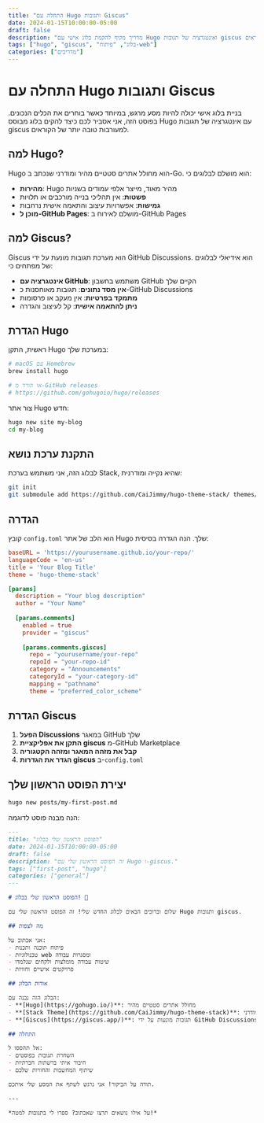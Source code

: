 ```yaml
---
title: "התחלה עם Hugo ותגובות Giscus"
date: 2024-01-15T10:00:00-05:00
draft: false
description: "מדריך מקיף להקמת בלוג אישי עם Hugo ואינטגרציה של תגובות giscus למעורבות טובה יותר של הקוראים."
tags: ["hugo", "giscus", "בלוג", "פיתוח-web"]
categories: ["מדריכים"]
---
```


# התחלה עם Hugo ותגובות Giscus

בניית בלוג אישי יכולה להיות מסע מרגש, במיוחד כאשר בוחרים את הכלים הנכונים. בפוסט הזה, אני אסביר לכם כיצד להקים בלוג מבוסס Hugo עם אינטגרציה של תגובות giscus למעורבות טובה יותר של הקוראים.

## למה Hugo?

Hugo הוא מחולל אתרים סטטיים מהיר ומודרני שנכתב ב-Go. הוא מושלם לבלוגים כי:

- **מהירות**: Hugo מהיר מאוד, מייצר אלפי עמודים בשניות
- **פשטות**: אין תהליכי בנייה מורכבים או תלויות
- **גמישות**: אפשרויות עיצוב והתאמה אישית נרחבות
- **מוכן ל-GitHub Pages**: מושלם לאירוח ב-GitHub Pages

## למה Giscus?

Giscus הוא מערכת תגובות מונעת על ידי GitHub Discussions. הוא אידיאלי לבלוגים של מפתחים כי:

- **אינטגרציה עם GitHub**: משתמש בחשבון GitHub הקיים שלך
- **אין מסד נתונים**: תגובות מאוחסנות כ-GitHub Discussions
- **מתמקד בפרטיות**: אין מעקב או פרסומות
- **ניתן להתאמה אישית**: קל לעיצוב והגדרה

## הגדרת Hugo

ראשית, התקן Hugo במערכת שלך:

```bash
# macOS עם Homebrew
brew install hugo

# או הורד מ-GitHub releases
# https://github.com/gohugoio/hugo/releases
```

צור אתר Hugo חדש:

```bash
hugo new site my-blog
cd my-blog
```

## התקנת ערכת נושא

לבלוג הזה, אני משתמש בערכת Stack, שהיא נקייה ומודרנית:

```bash
git init
git submodule add https://github.com/CaiJimmy/hugo-theme-stack/ themes/hugo-theme-stack
```

## הגדרה

קובץ `config.toml` הוא הלב של אתר Hugo שלך. הנה הגדרה בסיסית:

```toml
baseURL = 'https://yourusername.github.io/your-repo/'
languageCode = 'en-us'
title = 'Your Blog Title'
theme = 'hugo-theme-stack'

[params]
  description = "Your blog description"
  author = "Your Name"
  
  [params.comments]
    enabled = true
    provider = "giscus"
    
    [params.comments.giscus]
      repo = "yourusername/your-repo"
      repoId = "your-repo-id"
      category = "Announcements"
      categoryId = "your-category-id"
      mapping = "pathname"
      theme = "preferred_color_scheme"
```

## הגדרת Giscus

1. **הפעל Discussions** במאגר GitHub שלך
2. **התקן את אפליקציית giscus** מ-GitHub Marketplace
3. **קבל את מזהה המאגר ומזהה הקטגוריה**
4. **הגדר את הגדרות giscus** ב-`config.toml`

## יצירת הפוסט הראשון שלך

```bash
hugo new posts/my-first-post.md
```

הנה מבנה פוסט לדוגמה:

```markdown
---
title: "הפוסט הראשון שלי בבלוג"
date: 2024-01-15T10:00:00-05:00
draft: false
description: "זה הפוסט הראשון שלי עם Hugo ו-giscus."
tags: ["first-post", "hugo"]
categories: ["general"]
---

# הפוסט הראשון שלי בבלוג! 🎉

שלום וברוכים הבאים לבלוג החדש שלי! זה הפוסט הראשון שלי עם Hugo ותגובות giscus.

## מה לצפות

אני אכתוב על:
- פיתוח תוכנה ותכנות
- טכנולוגיות web ומסגרות עבודה
- שיטות עבודה מומלצות ולקחים שנלמדו
- פרויקטים אישיים וחוויות

## אודות הבלוג

הבלוג הזה נבנה עם:
- **[Hugo](https://gohugo.io/)**: מחולל אתרים סטטיים מהיר
- **[Stack Theme](https://github.com/CaiJimmy/hugo-theme-stack)**: עיצוב נקי ומודרני
- **[Giscus](https://giscus.app/)**: תגובות מונעות על ידי GitHub Discussions

## התחלה

אל תהססו ל:
- השחרת תגובות בפוסטים
- חיבור איתי ברשתות חברתיות
- שיתוף המחשבות והחוויות שלכם

תודה על הביקור! אני נרגש לשתף את המסע שלי איתכם.

---

*על אילו נושאים תרצו שאכתוב? ספרו לי בתגובות למטה!* 